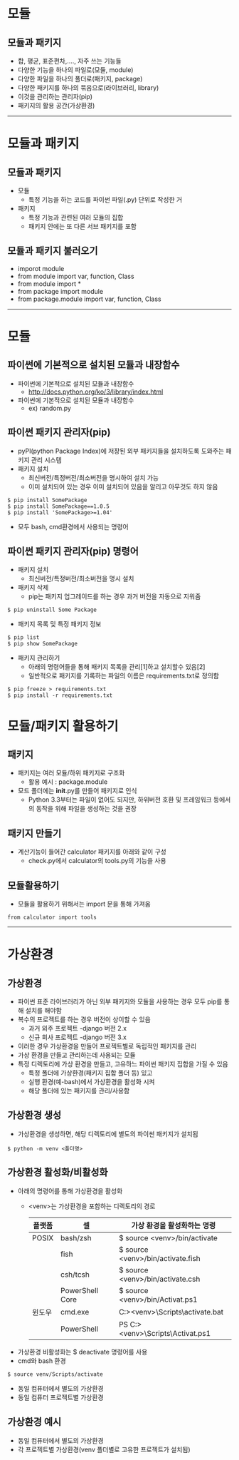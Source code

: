 # 모듈
## 모듈과 패키지
- 합, 평균, 표준편차,...., 자주 쓰는 기능들
- 다양한 기능을 하나의 파일로(모듈, module)
- 다양한 파일을 하나의 폴더로(패키지, package)
- 다양한 패키지를 하나의 묶음으로(라이브러리, library)
- 이것을 관리하는 관리자(pip)
- 패키지의 활용 공간(가상환경)
-----------------------------
# 모듈과 패키지
## 모듈과 패키지
- 모듈
  - 특정 기능을 하는 코드를 파이썬 파일(.py) 단위로 작성한 거
- 패키지
  - 특정 기능과 관련된 여러 모듈의 집합
  - 패키지 안에는 또 다른 서브 패키지를 포함
## 모듈과 패키지 불러오기
- imporot module
- from module import var, function, Class
- from module import *
- from package import module
- from package.module import var, function, Class
-----------------------------
# 모듈
## 파이썬에 기본적으로 설치된 모듈과 내장함수
- 파이썬에 기본적으로 설치된 모듈과 내장함수
  - http://docs.python.org/ko/3/library/index.html
- 파이썬에 기본적으로 설치된 모듈과 내장함수
  - ex) random.py
## 파이썬 패키지 관리자(pip)
- pyPI(python Package Index)에 저장된 외부 패키지들을 설치하도록 도와주는 패키지 관리 시스템
- 패키지 설치
  - 최신버전/특정버전/최소버전을 명시하여 설치 가능
  - 이미 설치되어 있는 경우 이미 설치되어 있음을 알리고 아무것도 하지 않음
```
$ pip install SomePackage
$ pip install SomePackage==1.0.5
$ pip install 'SomePackage>=1.04'
```
- 모두 bash, cmd환경에서 사용되는 명령어
## 파이썬 패키지 관리자(pip) 명령어
- 패키지 설치
  - 최신버전/특정버전/최소버전을 명시 설치
- 패키지 삭제
  - pip는 패키지 업그레이드를 하는 경우 과거 버전을 자동으로 지워줌
```
$ pip uninstall Some Package
```
- 패키지 목록 및 특정 패키지 정보
```
$ pip list
$ pip show SomePackage
```
- 패키지 관리하기
  - 아래의 명령어들을 통해 패키지 목록을 관리[1]하고 설치할수 있음[2]
  - 일반적으로 패키지를 기록하는 파일의 이름은 requirements.txt로 정의함
```
$ pip freeze > requirements.txt
$ pip install -r requirements.txt
```
# 모듈/패키지 활용하기
## 패키지
- 패키지는 여러 모듈/하위 패키지로 구조화
  - 활용 예시 : package.module
- 모드 폴더에는 __init__.py를 만들어 패키지로 인식
  - Python 3.3부터는 파일이 없어도 되지만, 하위버전 호환 및 프레임워크 등에서의 동작을 위해 파일을 생성하는 것을 권장 
## 패키지 만들기
- 계산기능이 들어간 calculator 패키지를 아래와 같이 구성
  - check.py에서 calculator의 tools.py의 기능을 사용
## 모듈활용하기
- 모듈을 활용하기 위해서는 import 문을 통해 가져옴
```
from calculator import tools
```
---------------------
# 가상환경
## 가상환경
- 파이썬 표준 라이브러리가 아닌 외부 패키지와 모듈을 사용하는 경우 모두 pip를 통해 설치를 해야함
- 복수의 프로젝트를 하는 경우 버전이 상이할 수 있음
  - 과거 외주 프로젝트 -django 버전 2.x
  - 신규 회사 프로젝트 -django 버전 3.x
- 이러한 경우 가상환경을 만들어 프로젝트별로 독립적인 패키지를 관리
- 가상 환경을 만들고 관리하는데 사용되는 모듈
- 특정 디렉토리에 가상 환경을 만들고, 고유하느 파이썬 패키지 집합을 가질 수 있음
  - 특정 폴더에 가상환경(패키지 집합 폴더 등) 있고
  - 실행 환경(예-bash)에서 가상환경을 활성화 시켜
  - 해당 폴더에 있는 패키지를 관리/사용함
## 가상환경 생성
- 가상환경을 생성하면, 해당 디렉토리에 별도의 파이썬 패키지가 설치됨
```
$ python -m venv <폴더명>
```
## 가상환경 활성화/비활성화
- 아래의 명령어를 통해 가상환경을 활성화
  - \<venv>는 가상환경을 포함하는 디렉토리의 경로

    |플랫폼|셀|가상 환경을 활성화하는 명령|
    |---|---|---|
    |POSIX|bash/zsh|$ source \<venv>/bin/activate|
    ||fish|$ source \<venv>/bin/activate.fish|
    ||csh/tcsh|$ source \<venv>/bin/activate.csh|
    ||PowerShell Core|$ source \<venv>/bin/Activat.ps1|
    |윈도우|cmd.exe|C:\>\<venv>\Scripts\activate.bat|
    ||PowerShell|PS C:\>\<venv>\Scripts\Activat.ps1|
- 가상환경 비활성화는 $ deactivate 명령어를 사용
- cmd와 bash 환경
```
$ source venv/Scripts/activate
```
- 동일 컴퓨터에서 별도의 가상환경
- 동일 컴퓨터 프로젝트별 가상환경
## 가상환경 예시
- 동일 컴퓨터에서 별도의 가상환경
- 각 프로젝트별 가상환경(venv 폴더별로 고유한 프로젝트가 설치됨)

    
  